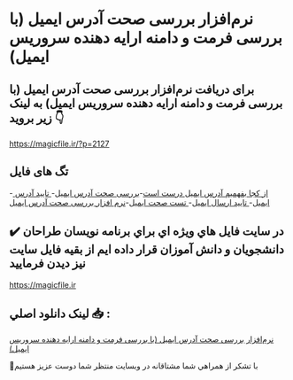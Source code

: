 # نرم‌افزار بررسی صحت آدرس ایمیل (با بررسی فرمت و دامنه ارایه دهنده سروریس ایمیل)

## برای دریافت نرم‌افزار بررسی صحت آدرس ایمیل (با بررسی فرمت و دامنه ارایه دهنده سروریس ایمیل) به لینک زیر بروید 👇

https://magicfile.ir/?p=2127

## تگ های فایل

-[ از کجا بفهمیم آدرس ایمیل درست است](https://magicfile.ir/product/%d9%86%d8%b1%d9%85-%d8%a7%d9%81%d8%b2%d8%a7%d8%b1-%d8%a8%d8%b1%d8%b1%d8%b3%db%8c-%d8%b5%d8%ad%d8%aa-%d8%a2%d8%af%d8%b1%d8%b3-%d8%a7%db%8c%d9%85%db%8c%d9%84/)-[بررسی صحت آدرس ایمیل](https://magicfile.ir/product/%d9%86%d8%b1%d9%85-%d8%a7%d9%81%d8%b2%d8%a7%d8%b1-%d8%a8%d8%b1%d8%b1%d8%b3%db%8c-%d8%b5%d8%ad%d8%aa-%d8%a2%d8%af%d8%b1%d8%b3-%d8%a7%db%8c%d9%85%db%8c%d9%84/)-[ تایید آدرس ایمیل](https://magicfile.ir/product/%d9%86%d8%b1%d9%85-%d8%a7%d9%81%d8%b2%d8%a7%d8%b1-%d8%a8%d8%b1%d8%b1%d8%b3%db%8c-%d8%b5%d8%ad%d8%aa-%d8%a2%d8%af%d8%b1%d8%b3-%d8%a7%db%8c%d9%85%db%8c%d9%84/)-[ تایید ارسال ایمیل](https://magicfile.ir/product/%d9%86%d8%b1%d9%85-%d8%a7%d9%81%d8%b2%d8%a7%d8%b1-%d8%a8%d8%b1%d8%b1%d8%b3%db%8c-%d8%b5%d8%ad%d8%aa-%d8%a2%d8%af%d8%b1%d8%b3-%d8%a7%db%8c%d9%85%db%8c%d9%84/)-[ تست صحت ایمیل](https://magicfile.ir/product/%d9%86%d8%b1%d9%85-%d8%a7%d9%81%d8%b2%d8%a7%d8%b1-%d8%a8%d8%b1%d8%b1%d8%b3%db%8c-%d8%b5%d8%ad%d8%aa-%d8%a2%d8%af%d8%b1%d8%b3-%d8%a7%db%8c%d9%85%db%8c%d9%84/)-[نرم افزار بررسی صحت آدرس ایمیل ](https://magicfile.ir/product/%d9%86%d8%b1%d9%85-%d8%a7%d9%81%d8%b2%d8%a7%d8%b1-%d8%a8%d8%b1%d8%b1%d8%b3%db%8c-%d8%b5%d8%ad%d8%aa-%d8%a2%d8%af%d8%b1%d8%b3-%d8%a7%db%8c%d9%85%db%8c%d9%84/)

## ✔️ در سايت فايل هاي ويژه اي براي برنامه نويسان طراحان دانشجويان و دانش آموزان قرار داده ايم از بقيه فايل سايت نيز ديدن فرماييد

https://magicfile.ir


## لينک دانلود اصلي 📥 :

[نرم‌افزار بررسی صحت آدرس ایمیل (با بررسی فرمت و دامنه ارایه دهنده سروریس ایمیل)](https://magicfile.ir/product/%d9%86%d8%b1%d9%85-%d8%a7%d9%81%d8%b2%d8%a7%d8%b1-%d8%a8%d8%b1%d8%b1%d8%b3%db%8c-%d8%b5%d8%ad%d8%aa-%d8%a2%d8%af%d8%b1%d8%b3-%d8%a7%db%8c%d9%85%db%8c%d9%84/) 


🙏با تشکر از همراهي شما مشتاقانه در وبسایت منتظر شما دوست عزیز هستیم


